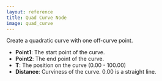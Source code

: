 ```yaml
---
layout: reference
title: Quad Curve Node
image: quad_curve
---
```

Create a quadratic curve with one off-curve point.

* **Point1**: The start point of the curve.
* **Point2**: The end point of the curve.
* **T**: The position on the curve (0.00 - 100.00)
* **Distance**: Curviness of the curve. 0.00 is a straight line.